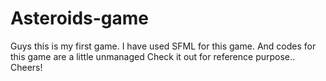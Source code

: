 # Asteroids-game
Guys this is my first game. I have used SFML for this game. And codes for this game are a little unmanaged
Check it out for reference purpose..
Cheers!
